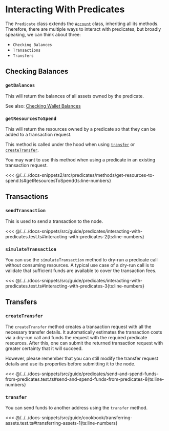 # Interacting With Predicates

The `Predicate` class extends the [`Account`](https://docs.fuel.network/docs/fuels-ts/account/) class, inheriting all its methods. Therefore, there are multiple ways to interact with predicates, but broadly speaking, we can think about three:

- `Checking Balances`
- `Transactions`
- `Transfers`

## Checking Balances

### `getBalances`

This will return the balances of all assets owned by the predicate.

See also: [Checking Wallet Balances](https://docs.fuel.network/docs/fuels-ts/wallets/checking-balances/#getting-a-wallets-balance)

### `getResourcesToSpend`

This will return the resources owned by a predicate so that they can be added to a transaction request.

This method is called under the hood when using [`transfer`](./methods.md#transfer) or [`createTransfer`](./methods.md#createtransfer).

You may want to use this method when using a predicate in an existing transaction request.

<<< @/../../docs-snippets2/src/predicates/methods/get-resources-to-spend.ts#getResourcesToSpend{ts:line-numbers}

## Transactions

### `sendTransaction`

This is used to send a transaction to the node.

<<< @/../../docs-snippets/src/guide/predicates/interacting-with-predicates.test.ts#interacting-with-predicates-2{ts:line-numbers}

### `simulateTransaction`

You can use the `simulateTransaction` method to dry-run a predicate call without consuming resources. A typical use case of a dry-run call is to validate that sufficient funds are available to cover the transaction fees.

<<< @/../../docs-snippets/src/guide/predicates/interacting-with-predicates.test.ts#interacting-with-predicates-3{ts:line-numbers}

## Transfers

### `createTransfer`

The `createTransfer` method creates a transaction request with all the necessary transfer details. It automatically estimates the transaction costs via a dry-run call and funds the request with the required predicate resources. After this, one can submit the returned transaction request with greater certainty that it will succeed.

However, please remember that you can still modify the transfer request details and use its properties before submitting it to the node.

<<< @/../../docs-snippets/src/guide/predicates/send-and-spend-funds-from-predicates.test.ts#send-and-spend-funds-from-predicates-8{ts:line-numbers}

### `transfer`

You can send funds to another address using the `transfer` method.

<<< @/../../docs-snippets/src/guide/cookbook/transferring-assets.test.ts#transferring-assets-1{ts:line-numbers}

